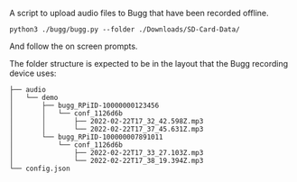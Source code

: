 A script to upload audio files to Bugg that have been recorded offline.

```
python3 ./bugg/bugg.py --folder ./Downloads/SD-Card-Data/
```

And follow the on screen prompts.

The folder structure is expected to be in the layout that the Bugg recording device uses:

    ├── audio
    │   └── demo
    │       ├── bugg_RPiID-10000000123456
    │       │   └── conf_1126d6b
    │       │       ├── 2022-02-22T17_32_42.598Z.mp3
    │       │       └── 2022-02-22T17_37_45.631Z.mp3
    │       └── bugg_RPiID-100000007891011
    │           └── conf_1126d6b
    │               ├── 2022-02-22T17_33_27.103Z.mp3
    │               └── 2022-02-22T17_38_19.394Z.mp3
    └── config.json
